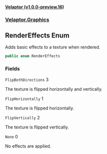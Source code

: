 #### [Velaptor (v1.0.0-preview.16)](./namespaces.md 'Velaptor Namespaces')
### [Velaptor.Graphics](./Velaptor.Graphics.md 'Velaptor.Graphics')

## RenderEffects Enum

Adds basic effects to a texture when rendered.

```csharp
public enum RenderEffects
```
### Fields

<a name='Velaptor.Graphics.RenderEffects.FlipBothDirections'></a>

`FlipBothDirections` 3

The texture is flipped horizontally and vertically.

<a name='Velaptor.Graphics.RenderEffects.FlipHorizontally'></a>

`FlipHorizontally` 1

The texture is flipped horizontally.

<a name='Velaptor.Graphics.RenderEffects.FlipVertically'></a>

`FlipVertically` 2

The texture is flipped vertically.

<a name='Velaptor.Graphics.RenderEffects.None'></a>

`None` 0

No effects are applied.